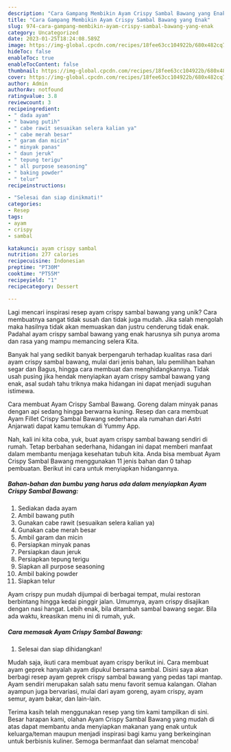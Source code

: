 ```yaml
---
description: "Cara Gampang Membikin Ayam Crispy Sambal Bawang yang Enak"
title: "Cara Gampang Membikin Ayam Crispy Sambal Bawang yang Enak"
slug: 974-cara-gampang-membikin-ayam-crispy-sambal-bawang-yang-enak
category: Uncategorized
date: 2023-01-25T18:24:08.589Z
image: https://img-global.cpcdn.com/recipes/18fee63cc104922b/680x482cq70/ayam-crispy-sambal-bawang-foto-resep-utama.jpg
hideToc: false
enableToc: true
enableTocContent: false
thumbnail: https://img-global.cpcdn.com/recipes/18fee63cc104922b/680x482cq70/ayam-crispy-sambal-bawang-foto-resep-utama.jpg
cover: https://img-global.cpcdn.com/recipes/18fee63cc104922b/680x482cq70/ayam-crispy-sambal-bawang-foto-resep-utama.jpg
author: Admin
authorAv: notfound
ratingvalue: 3.8
reviewcount: 3
recipeingredient:
- " dada ayam"
- " bawang putih"
- " cabe rawit sesuaikan selera kalian ya"
- " cabe merah besar"
- " garam dan micin"
- " minyak panas"
- " daun jeruk"
- " tepung terigu"
- " all purpose seasoning"
- " baking powder"
- " telur"
recipeinstructions:

- "Selesai dan siap dinikmati!"
categories:
- Resep
tags:
- ayam
- crispy
- sambal

katakunci: ayam crispy sambal 
nutrition: 277 calories
recipecuisine: Indonesian
preptime: "PT30M"
cooktime: "PT55M"
recipeyield: "1"
recipecategory: Dessert

---
```





Lagi mencari inspirasi resep ayam crispy sambal bawang yang unik? Cara membuatnya sangat tidak susah dan tidak juga mudah. Jika salah mengolah maka hasilnya tidak akan memuaskan dan justru cenderung tidak enak. Padahal ayam crispy sambal bawang yang enak harusnya sih punya aroma dan rasa yang mampu memancing selera Kita.





Banyak hal yang sedikit banyak berpengaruh terhadap kualitas rasa dari ayam crispy sambal bawang, mulai dari jenis bahan, lalu pemilihan bahan segar dan Bagus, hingga cara membuat dan menghidangkannya. Tidak usah pusing jika hendak menyiapkan ayam crispy sambal bawang yang enak,      asal sudah tahu triknya maka hidangan ini dapat menjadi suguhan istimewa.














Cara membuat Ayam Crispy Sambal Bawang. Goreng dalam minyak panas dengan api sedang hingga berwarna kuning. Resep dan cara membuat Ayam Fillet Crispy Sambal Bawang sederhana ala rumahan dari Astri Anjarwati dapat kamu temukan di Yummy App.






Nah, kali ini kita coba, yuk, buat ayam crispy sambal bawang sendiri di rumah. Tetap berbahan sederhana, hidangan ini dapat memberi manfaat dalam membantu menjaga kesehatan tubuh kita. Anda bisa membuat Ayam Crispy Sambal Bawang menggunakan 11 jenis bahan dan 0 tahap pembuatan. Berikut ini cara untuk menyiapkan hidangannya.

<!--inarticleads1-->

##### Bahan-bahan dan bumbu yang harus ada dalam menyiapkan Ayam Crispy Sambal Bawang:

1. Sediakan  dada ayam
1. Ambil  bawang putih
1. Gunakan  cabe rawit (sesuaikan selera kalian ya)
1. Gunakan  cabe merah besar
1. Ambil  garam dan micin
1. Persiapkan  minyak panas
1. Persiapkan  daun jeruk
1. Persiapkan  tepung terigu
1. Siapkan  all purpose seasoning
1. Ambil  baking powder
1. Siapkan  telur


Ayam crispy pun mudah dijumpai di berbagai tempat, mulai restoran berbintang hingga kedai pinggir jalan. Umumnya, ayam crispy disajikan dengan nasi hangat. Lebih enak, bila ditambah sambal bawang segar. Bila ada waktu, kreasikan menu ini di rumah, yuk. 

<!--inarticleads2-->

##### Cara memasak Ayam Crispy Sambal Bawang:


1. Selesai dan siap dihidangkan!

Mudah saja, ikuti cara membuat ayam crispy berikut ini. Cara membuat ayam geprek hanyalah ayam dipukul bersama sambal. Disini saya akan berbagi resep ayam geprek crispy sambal bawang yang pedas tapi mantap. Ayam sendiri merupakan salah satu menu favorit semua kalangan. Olahan ayampun juga bervariasi, mulai dari ayam goreng, ayam crispy, ayam semur, ayam bakar, dan lain-lain. 

Terima kasih telah menggunakan resep yang tim kami tampilkan di sini. Besar harapan kami, olahan Ayam Crispy Sambal Bawang yang mudah di atas dapat membantu anda menyiapkan makanan yang enak untuk keluarga/teman maupun menjadi inspirasi bagi kamu yang berkeinginan untuk berbisnis kuliner. Semoga bermanfaat dan selamat mencoba!
